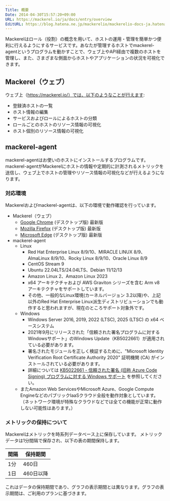 ```yaml
---
Title: 概要
Date: 2014-04-30T15:57:20+09:00
URL: https://mackerel.io/ja/docs/entry/overview
EditURL: https://blog.hatena.ne.jp/mackerelio/mackerelio-docs-ja.hatenablog.mackerel.io/atom/entry/12921228815722985455
---
```


Mackerelはロール（役割）の概念を用いて、ホストの運用・管理を簡単かつ便利に行えるようにするサービスです。あなたが管理するホストでmackerel-agentというプログラムを動かすことで、ウェブ上やAPI経由で複数のホストを管理し、また、さまざまな側面からホストやアプリケーションの状況を可視化できます。

<!-- [Features](https://mackerel.io/ja/features)もあわせてご覧ください。-->

## Mackerel（ウェブ）

ウェブ上（https://mackerel.io/）では、以下のようなことが行えます:

- 登録済ホストの一覧
- ホスト情報の編集
- サービスおよびロールによるホストの分類
- ロールごとのホストのリソース情報の可視化
- ホスト個別のリソース情報の可視化

## mackerel-agent

mackerel-agentはお使いのホストにインストールするプログラムです。mackerel-agentがMackerelにホストの情報や定期的に計測されるメトリックを送信し、ウェブ上でホストの管理やリソース情報の可視化などが行えるようになります。


<h3 id="support-environments">対応環境</h3>

Mackerelおよびmackerel-agentは、以下の環境で動作確認を行っています。

- Mackerel（ウェブ）
  - [Google Chrome](https://www.google.com/chrome/) (デスクトップ版) 最新版
  - [Mozilla Firefox](https://www.mozilla.org/firefox/) (デスクトップ版) 最新版
  - [Microsoft Edge](https://www.microsoft.com/edge) (デスクトップ版) 最新版
- mackerel-agent
    - Linux
        - Red Hat Enterprise Linux 8/9/10、MIRACLE LINUX 8/9、AlmaLinux 8/9/10、Rocky Linux 8/9/10、Oracle Linux 8/9
        - CentOS Stream 9
        - Ubuntu 22.04LTS/24.04LTS、Debian 11/12/13
        - Amazon Linux 2、Amazon Linux 2023
        - x64 アーキテクチャおよび AWS Graviton シリーズを含む Arm v8 アーキテクチャをサポートしています。
        - その他、一般的なLinux環境(カーネルバージョン 3.2以降)や、上記以外のRed Hat Enterprise Linux派生ディストリビューションでも動作すると思われますが、現在のところサポート対象外です。
    - Windows
        - Windows Server 2016, 2019, 2022 (LTSC), 2025 (LTSC) の x64 ベースシステム
        - 2021年9月にリリースされた「信頼された署名プログラムに対するWindowsサポート」のWindows Update（KB5022661）が適用されている必要があります。
        - 署名されたモジュールを正しく検証するために、"Microsoft Identity Verification Root Certificate Authority 2020" 証明機関 (CA) がインストールされている必要があります。
        - 詳細については [KB5022661 - 信頼された署名 (旧称 Azure Code Signing) プログラムに対する Windows サポート](https://support.microsoft.com/ja-jp/topic/kb5022661-%E4%BF%A1%E9%A0%BC%E3%81%95%E3%82%8C%E3%81%9F%E7%BD%B2%E5%90%8D-%E6%97%A7%E7%A7%B0-azure-code-signing-%E3%83%97%E3%83%AD%E3%82%B0%E3%83%A9%E3%83%A0%E3%81%AB%E5%AF%BE%E3%81%99%E3%82%8B-windows-%E3%82%B5%E3%83%9D%E3%83%BC%E3%83%88-4b505a31-fa1e-4ea6-85dd-6630229e8ef4) を参照してください。
    - またAmazon Web ServicesやMicrosoft Azure、Google Compute EngineなどのパブリックIaaSクラウド全般を動作対象としています。（ネットワーク環境が特殊なクラウドなどでは全ての機能が正常に動作しない可能性はあります。）

<h3 id="tsdb-spec">メトリックの保持について</h3>

Mackerelはメトリックを時系列データベース上に保存しています。
メトリックデータは1分間隔で保存され、以下の表の期間保持します。

| 間隔  | 保持期間  |
|-------|-----------|
| 1分   | 460日     |
| 1日   | 460日以降 |

これはデータの保持期間であり、グラフの表示期間とは異なります。グラフの表示期間は、ご利用のプランに基づきます。
